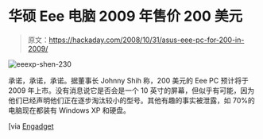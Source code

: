 # 华硕 Eee 电脑 2009 年售价 200 美元

> 原文：<https://hackaday.com/2008/10/31/asus-eee-pc-for-200-in-2009/>

![](img/c2b8aac92b9a7daf9004d9a57bf01001.png "eeexp-shen-230")

承诺，承诺，承诺。据董事长 Johnny Shih 称，200 美元的 Eee PC 预计将于 2009 年上市。没有消息说它是否会是一个 10 英寸的屏幕，但似乎有可能，因为他们已经声明他们正在逐步淘汰较小的型号。其他有趣的事实被泄露，如 70%的电脑现在都装有 Windows XP 和硬盘。

[via [Engadget](http://www.engadget.com/2008/10/31/asus-200-eee-pc-in-2009/)